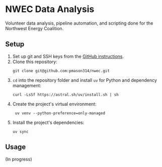 # NWEC Data Analysis

Volunteer data analysis, pipeline automation, and scripting done for the Northwest Energy Coalition.


## Setup

1. Set up git and SSH keys from the [GitHub instructions](https://docs.github.com/en/authentication/connecting-to-github-with-ssh/generating-a-new-ssh-key-and-adding-it-to-the-ssh-agent#generating-a-new-ssh-key).
2. Clone this repository:
    ```
    git clone git@github.com:pmason314/nwec.git
    ```
3. `cd` into the repository folder and install `uv` for Python and dependency management:
    ```
    curl -LsSf https://astral.sh/uv/install.sh | sh
    ```
4. Create the project's virtual environment:
   ```
    uv venv --python-preference=only-managed
   ```
5. Install the project's dependencies:
    ```
    uv sync
    ```

## Usage

(In progress)
